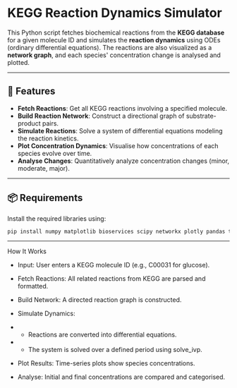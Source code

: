 # KEGG Reaction Dynamics Simulator

This Python script fetches biochemical reactions from the **KEGG database** for a given molecule ID and simulates the **reaction dynamics** using ODEs (ordinary differential equations). The reactions are also visualized as a **network graph**, and each species' concentration change is analysed and plotted.

---

## 🔬 Features

- **Fetch Reactions**: Get all KEGG reactions involving a specified molecule.
- **Build Reaction Network**: Construct a directional graph of substrate-product pairs.
- **Simulate Reactions**: Solve a system of differential equations modeling the reaction kinetics.
- **Plot Concentration Dynamics**: Visualise how concentrations of each species evolve over time.
- **Analyse Changes**: Quantitatively analyze concentration changes (minor, moderate, major).

---

## 📦 Requirements

Install the required libraries using:

```bash
pip install numpy matplotlib bioservices scipy networkx plotly pandas tabulate
```

---
How It Works
- Input: User enters a KEGG molecule ID (e.g., C00031 for glucose).

- Fetch Reactions: All related reactions from KEGG are parsed and formatted.

- Build Network: A directed reaction graph is constructed.

- Simulate Dynamics:

- - Reactions are converted into differential equations.

- - The system is solved over a defined period using solve_ivp.

- Plot Results: Time-series plots show species concentrations.

- Analyse: Initial and final concentrations are compared and categorised.
